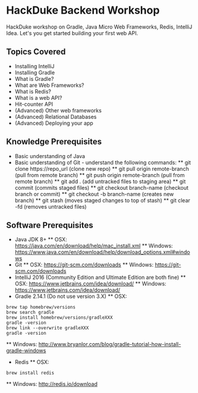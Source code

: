 # HackDuke Backend Workshop
HackDuke workshop on Gradle, Java Micro Web Frameworks, Redis, IntelliJ Idea. 
Let's you get started building your first web API. 

## Topics Covered

* Installing IntelliJ
* Installing Gradle
* What is Gradle?
* What are Web Frameworks?
* What is Redis?
* What is a web API?
* Hit-counter API
* (Advanced) Other web frameworks
* (Advanced) Relational Databases
* (Advanced) Deploying your app

## Knowledge Prerequisites

* Basic understanding of Java
* Basic understanding of Git - understand the following commands:
** git clone https://repo_url (clone new repo)
** git pull origin remote-branch (pull from remote branch)
** git push origin remote-branch (pull from remote branch)
** git add . (add untracked files to staging area)
** git commit (commits staged files)
** git checkout branch-name (checkout branch or commit)
** git checkout -b branch-name (creates new branch)
** git stash (moves staged changes to top of stash)
** git clear -fd (removes untracked files)

## Software Prerequisites

* Java JDK 8+
** OSX: https://java.com/en/download/help/mac_install.xml
** Windows: https://www.java.com/en/download/help/download_options.xml#windows
* Git
** OSX: https://git-scm.com/downloads
** Windows: https://git-scm.com/downloads
* IntelliJ 2016 (Community Edition and Ultimate Edition are both fine)
** OSX: https://www.jetbrains.com/idea/download/
** Windows: https://www.jetbrains.com/idea/download/
* Gradle 2.14.1 (Do not use version 3.X)
** OSX: 

```
brew tap homebrew/versions
brew search gradle
brew install homebrew/versions/gradleXXX
gradle -version
brew link --overwrite gradleXXX
gradle -version
```

** Windows: http://www.bryanlor.com/blog/gradle-tutorial-how-install-gradle-windows
* Redis
** OSX:

```
brew install redis
```

** Windows: http://redis.io/download
